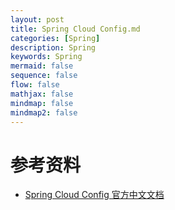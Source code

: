 ```yaml
---
layout: post
title: Spring Cloud Config.md
categories: [Spring]
description: Spring
keywords: Spring
mermaid: false
sequence: false
flow: false
mathjax: false
mindmap: false
mindmap2: false
---
```

# 参考资料
- [Spring Cloud Config 官方中文文档](https://www.springcloud.cc/spring-cloud-config.html)